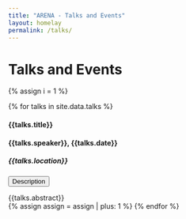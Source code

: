 ```yaml
---
title: "ARENA - Talks and Events"
layout: homelay
permalink: /talks/
---
```


# Talks and Events


{% assign i = 1 %}

{% for talks in site.data.talks %}

<b><h4> {{talks.title}} </h4></b>
<h4>{{talks.speaker}},  {{talks.date}}</h4>
<h5> {{talks.location}} </h5>
<p>
<button class="btn btn-primary" type="button" data-toggle="collapse" data-target="#collapseExample_@i" aria-expanded="false" aria-controls="collapseExample_@i">
  Description
</button>
</p>
<div class="collapse" id="collapseExample_@i">
  <div class="card card-body">
    {{talks.abstract}}
  </div>
</div>
{% assign assign = assign | plus: 1 %}
{% endfor %}
